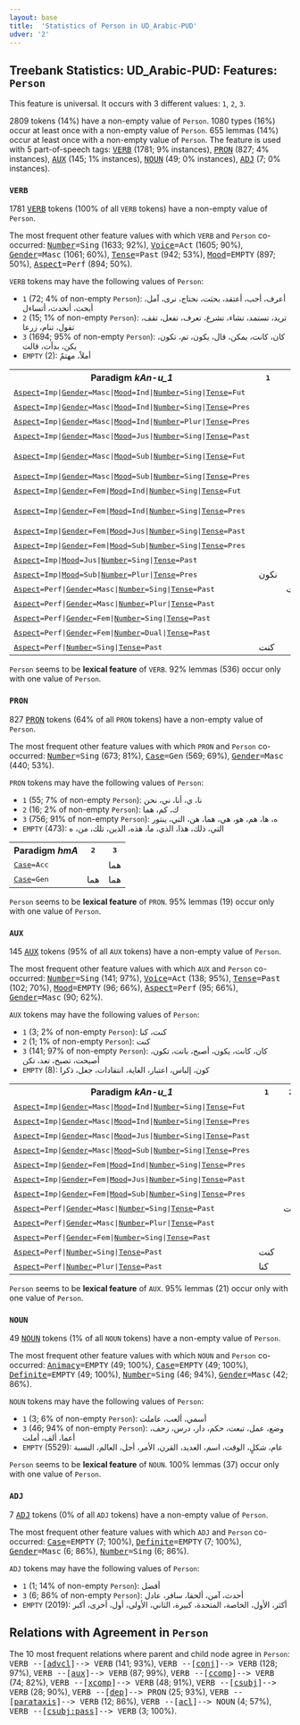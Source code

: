 ```yaml
---
layout: base
title:  'Statistics of Person in UD_Arabic-PUD'
udver: '2'
---
```


## Treebank Statistics: UD_Arabic-PUD: Features: `Person`

This feature is universal.
It occurs with 3 different values: `1`, `2`, `3`.

2809 tokens (14%) have a non-empty value of `Person`.
1080 types (16%) occur at least once with a non-empty value of `Person`.
655 lemmas (14%) occur at least once with a non-empty value of `Person`.
The feature is used with 5 part-of-speech tags: <tt><a href="ar_pud-pos-VERB.html">VERB</a></tt> (1781; 9% instances), <tt><a href="ar_pud-pos-PRON.html">PRON</a></tt> (827; 4% instances), <tt><a href="ar_pud-pos-AUX.html">AUX</a></tt> (145; 1% instances), <tt><a href="ar_pud-pos-NOUN.html">NOUN</a></tt> (49; 0% instances), <tt><a href="ar_pud-pos-ADJ.html">ADJ</a></tt> (7; 0% instances).

### `VERB`

1781 <tt><a href="ar_pud-pos-VERB.html">VERB</a></tt> tokens (100% of all `VERB` tokens) have a non-empty value of `Person`.

The most frequent other feature values with which `VERB` and `Person` co-occurred: <tt><a href="ar_pud-feat-Number.html">Number</a></tt><tt>=Sing</tt> (1633; 92%), <tt><a href="ar_pud-feat-Voice.html">Voice</a></tt><tt>=Act</tt> (1605; 90%), <tt><a href="ar_pud-feat-Gender.html">Gender</a></tt><tt>=Masc</tt> (1061; 60%), <tt><a href="ar_pud-feat-Tense.html">Tense</a></tt><tt>=Past</tt> (942; 53%), <tt><a href="ar_pud-feat-Mood.html">Mood</a></tt><tt>=EMPTY</tt> (897; 50%), <tt><a href="ar_pud-feat-Aspect.html">Aspect</a></tt><tt>=Perf</tt> (894; 50%).

`VERB` tokens may have the following values of `Person`:

* `1` (72; 4% of non-empty `Person`): أعرف، أحب، أعتقد، بحثت، نحتاج، نرى، آمل، أبحث، أتحدث، أتساءل
* `2` (15; 1% of non-empty `Person`): تريد، تستمد، تشاء، تشرع، تعرف، تفعل، تقف، تقول، تنام، زرعا
* `3` (1694; 95% of non-empty `Person`): كان، كانت، يمكن، قال، يكون، تم، تكون، يكن، بدأت، قالت
* `EMPTY` (2): أملاً، مهتمٌ

<table>
  <tr><th>Paradigm <i>kAn-u_1</i></th><th><tt>1</tt></th><th><tt>2</tt></th><th><tt>3</tt></th></tr>
  <tr><td><tt><tt><a href="ar_pud-feat-Aspect.html">Aspect</a></tt><tt>=Imp</tt>|<tt><a href="ar_pud-feat-Gender.html">Gender</a></tt><tt>=Masc</tt>|<tt><a href="ar_pud-feat-Mood.html">Mood</a></tt><tt>=Ind</tt>|<tt><a href="ar_pud-feat-Number.html">Number</a></tt><tt>=Sing</tt>|<tt><a href="ar_pud-feat-Tense.html">Tense</a></tt><tt>=Fut</tt></tt></td><td></td><td></td><td>يكون</td></tr>
  <tr><td><tt><tt><a href="ar_pud-feat-Aspect.html">Aspect</a></tt><tt>=Imp</tt>|<tt><a href="ar_pud-feat-Gender.html">Gender</a></tt><tt>=Masc</tt>|<tt><a href="ar_pud-feat-Mood.html">Mood</a></tt><tt>=Ind</tt>|<tt><a href="ar_pud-feat-Number.html">Number</a></tt><tt>=Sing</tt>|<tt><a href="ar_pud-feat-Tense.html">Tense</a></tt><tt>=Pres</tt></tt></td><td></td><td></td><td>يكون</td></tr>
  <tr><td><tt><tt><a href="ar_pud-feat-Aspect.html">Aspect</a></tt><tt>=Imp</tt>|<tt><a href="ar_pud-feat-Gender.html">Gender</a></tt><tt>=Masc</tt>|<tt><a href="ar_pud-feat-Mood.html">Mood</a></tt><tt>=Ind</tt>|<tt><a href="ar_pud-feat-Number.html">Number</a></tt><tt>=Plur</tt>|<tt><a href="ar_pud-feat-Tense.html">Tense</a></tt><tt>=Pres</tt></tt></td><td></td><td></td><td>يكونون</td></tr>
  <tr><td><tt><tt><a href="ar_pud-feat-Aspect.html">Aspect</a></tt><tt>=Imp</tt>|<tt><a href="ar_pud-feat-Gender.html">Gender</a></tt><tt>=Masc</tt>|<tt><a href="ar_pud-feat-Mood.html">Mood</a></tt><tt>=Jus</tt>|<tt><a href="ar_pud-feat-Number.html">Number</a></tt><tt>=Sing</tt>|<tt><a href="ar_pud-feat-Tense.html">Tense</a></tt><tt>=Past</tt></tt></td><td></td><td></td><td>يكن</td></tr>
  <tr><td><tt><tt><a href="ar_pud-feat-Aspect.html">Aspect</a></tt><tt>=Imp</tt>|<tt><a href="ar_pud-feat-Gender.html">Gender</a></tt><tt>=Masc</tt>|<tt><a href="ar_pud-feat-Mood.html">Mood</a></tt><tt>=Sub</tt>|<tt><a href="ar_pud-feat-Number.html">Number</a></tt><tt>=Sing</tt>|<tt><a href="ar_pud-feat-Tense.html">Tense</a></tt><tt>=Fut</tt></tt></td><td></td><td></td><td>يكون, تكون</td></tr>
  <tr><td><tt><tt><a href="ar_pud-feat-Aspect.html">Aspect</a></tt><tt>=Imp</tt>|<tt><a href="ar_pud-feat-Gender.html">Gender</a></tt><tt>=Masc</tt>|<tt><a href="ar_pud-feat-Mood.html">Mood</a></tt><tt>=Sub</tt>|<tt><a href="ar_pud-feat-Number.html">Number</a></tt><tt>=Sing</tt>|<tt><a href="ar_pud-feat-Tense.html">Tense</a></tt><tt>=Pres</tt></tt></td><td></td><td></td><td>يكون</td></tr>
  <tr><td><tt><tt><a href="ar_pud-feat-Aspect.html">Aspect</a></tt><tt>=Imp</tt>|<tt><a href="ar_pud-feat-Gender.html">Gender</a></tt><tt>=Fem</tt>|<tt><a href="ar_pud-feat-Mood.html">Mood</a></tt><tt>=Ind</tt>|<tt><a href="ar_pud-feat-Number.html">Number</a></tt><tt>=Sing</tt>|<tt><a href="ar_pud-feat-Tense.html">Tense</a></tt><tt>=Fut</tt></tt></td><td></td><td></td><td>تكون</td></tr>
  <tr><td><tt><tt><a href="ar_pud-feat-Aspect.html">Aspect</a></tt><tt>=Imp</tt>|<tt><a href="ar_pud-feat-Gender.html">Gender</a></tt><tt>=Fem</tt>|<tt><a href="ar_pud-feat-Mood.html">Mood</a></tt><tt>=Ind</tt>|<tt><a href="ar_pud-feat-Number.html">Number</a></tt><tt>=Sing</tt>|<tt><a href="ar_pud-feat-Tense.html">Tense</a></tt><tt>=Pres</tt></tt></td><td></td><td></td><td>تكون, تكن</td></tr>
  <tr><td><tt><tt><a href="ar_pud-feat-Aspect.html">Aspect</a></tt><tt>=Imp</tt>|<tt><a href="ar_pud-feat-Gender.html">Gender</a></tt><tt>=Fem</tt>|<tt><a href="ar_pud-feat-Mood.html">Mood</a></tt><tt>=Jus</tt>|<tt><a href="ar_pud-feat-Number.html">Number</a></tt><tt>=Sing</tt>|<tt><a href="ar_pud-feat-Tense.html">Tense</a></tt><tt>=Past</tt></tt></td><td></td><td></td><td>تكن</td></tr>
  <tr><td><tt><tt><a href="ar_pud-feat-Aspect.html">Aspect</a></tt><tt>=Imp</tt>|<tt><a href="ar_pud-feat-Gender.html">Gender</a></tt><tt>=Fem</tt>|<tt><a href="ar_pud-feat-Mood.html">Mood</a></tt><tt>=Sub</tt>|<tt><a href="ar_pud-feat-Number.html">Number</a></tt><tt>=Sing</tt>|<tt><a href="ar_pud-feat-Tense.html">Tense</a></tt><tt>=Pres</tt></tt></td><td></td><td></td><td>تكون</td></tr>
  <tr><td><tt><tt><a href="ar_pud-feat-Aspect.html">Aspect</a></tt><tt>=Imp</tt>|<tt><a href="ar_pud-feat-Mood.html">Mood</a></tt><tt>=Jus</tt>|<tt><a href="ar_pud-feat-Number.html">Number</a></tt><tt>=Sing</tt>|<tt><a href="ar_pud-feat-Tense.html">Tense</a></tt><tt>=Past</tt></tt></td><td></td><td></td><td>أكن</td></tr>
  <tr><td><tt><tt><a href="ar_pud-feat-Aspect.html">Aspect</a></tt><tt>=Imp</tt>|<tt><a href="ar_pud-feat-Mood.html">Mood</a></tt><tt>=Sub</tt>|<tt><a href="ar_pud-feat-Number.html">Number</a></tt><tt>=Plur</tt>|<tt><a href="ar_pud-feat-Tense.html">Tense</a></tt><tt>=Pres</tt></tt></td><td>نكون</td><td></td><td></td></tr>
  <tr><td><tt><tt><a href="ar_pud-feat-Aspect.html">Aspect</a></tt><tt>=Perf</tt>|<tt><a href="ar_pud-feat-Gender.html">Gender</a></tt><tt>=Masc</tt>|<tt><a href="ar_pud-feat-Number.html">Number</a></tt><tt>=Sing</tt>|<tt><a href="ar_pud-feat-Tense.html">Tense</a></tt><tt>=Past</tt></tt></td><td></td><td>كنت</td><td>كان</td></tr>
  <tr><td><tt><tt><a href="ar_pud-feat-Aspect.html">Aspect</a></tt><tt>=Perf</tt>|<tt><a href="ar_pud-feat-Gender.html">Gender</a></tt><tt>=Masc</tt>|<tt><a href="ar_pud-feat-Number.html">Number</a></tt><tt>=Plur</tt>|<tt><a href="ar_pud-feat-Tense.html">Tense</a></tt><tt>=Past</tt></tt></td><td></td><td></td><td>كانوا</td></tr>
  <tr><td><tt><tt><a href="ar_pud-feat-Aspect.html">Aspect</a></tt><tt>=Perf</tt>|<tt><a href="ar_pud-feat-Gender.html">Gender</a></tt><tt>=Fem</tt>|<tt><a href="ar_pud-feat-Number.html">Number</a></tt><tt>=Sing</tt>|<tt><a href="ar_pud-feat-Tense.html">Tense</a></tt><tt>=Past</tt></tt></td><td></td><td></td><td>كانت</td></tr>
  <tr><td><tt><tt><a href="ar_pud-feat-Aspect.html">Aspect</a></tt><tt>=Perf</tt>|<tt><a href="ar_pud-feat-Gender.html">Gender</a></tt><tt>=Fem</tt>|<tt><a href="ar_pud-feat-Number.html">Number</a></tt><tt>=Dual</tt>|<tt><a href="ar_pud-feat-Tense.html">Tense</a></tt><tt>=Past</tt></tt></td><td></td><td></td><td>كانتا</td></tr>
  <tr><td><tt><tt><a href="ar_pud-feat-Aspect.html">Aspect</a></tt><tt>=Perf</tt>|<tt><a href="ar_pud-feat-Number.html">Number</a></tt><tt>=Sing</tt>|<tt><a href="ar_pud-feat-Tense.html">Tense</a></tt><tt>=Past</tt></tt></td><td>كنت</td><td></td><td></td></tr>
</table>

`Person` seems to be **lexical feature** of `VERB`. 92% lemmas (536) occur only with one value of `Person`.

### `PRON`

827 <tt><a href="ar_pud-pos-PRON.html">PRON</a></tt> tokens (64% of all `PRON` tokens) have a non-empty value of `Person`.

The most frequent other feature values with which `PRON` and `Person` co-occurred: <tt><a href="ar_pud-feat-Number.html">Number</a></tt><tt>=Sing</tt> (673; 81%), <tt><a href="ar_pud-feat-Case.html">Case</a></tt><tt>=Gen</tt> (569; 69%), <tt><a href="ar_pud-feat-Gender.html">Gender</a></tt><tt>=Masc</tt> (440; 53%).

`PRON` tokens may have the following values of `Person`:

* `1` (55; 7% of non-empty `Person`): نا، ي، أنا، ني، نحن
* `2` (16; 2% of non-empty `Person`): ك، كم، هما
* `3` (756; 91% of non-empty `Person`): ه، ها، هم، هو، هي، هما، هن، التي، ينتور
* `EMPTY` (473): التي، ذلك، هذا، الذي، ما، هذه، الذين، تلك، من، ه

<table>
  <tr><th>Paradigm <i>hmA</i></th><th><tt>2</tt></th><th><tt>3</tt></th></tr>
  <tr><td><tt><tt><a href="ar_pud-feat-Case.html">Case</a></tt><tt>=Acc</tt></tt></td><td></td><td>هما</td></tr>
  <tr><td><tt><tt><a href="ar_pud-feat-Case.html">Case</a></tt><tt>=Gen</tt></tt></td><td>هما</td><td>هما</td></tr>
</table>

`Person` seems to be **lexical feature** of `PRON`. 95% lemmas (19) occur only with one value of `Person`.

### `AUX`

145 <tt><a href="ar_pud-pos-AUX.html">AUX</a></tt> tokens (95% of all `AUX` tokens) have a non-empty value of `Person`.

The most frequent other feature values with which `AUX` and `Person` co-occurred: <tt><a href="ar_pud-feat-Number.html">Number</a></tt><tt>=Sing</tt> (141; 97%), <tt><a href="ar_pud-feat-Voice.html">Voice</a></tt><tt>=Act</tt> (138; 95%), <tt><a href="ar_pud-feat-Tense.html">Tense</a></tt><tt>=Past</tt> (102; 70%), <tt><a href="ar_pud-feat-Mood.html">Mood</a></tt><tt>=EMPTY</tt> (96; 66%), <tt><a href="ar_pud-feat-Aspect.html">Aspect</a></tt><tt>=Perf</tt> (95; 66%), <tt><a href="ar_pud-feat-Gender.html">Gender</a></tt><tt>=Masc</tt> (90; 62%).

`AUX` tokens may have the following values of `Person`:

* `1` (3; 2% of non-empty `Person`): كنت، كنا
* `2` (1; 1% of non-empty `Person`): كنت
* `3` (141; 97% of non-empty `Person`): كان، كانت، يكون، أصبح، باتت، تكون، أصبحت، تصبح، تعد، تكن
* `EMPTY` (8): كون، إلباس، اعتبار، الغاية، انتقادات، جعل، ذكرا

<table>
  <tr><th>Paradigm <i>kAn-u_1</i></th><th><tt>1</tt></th><th><tt>2</tt></th><th><tt>3</tt></th></tr>
  <tr><td><tt><tt><a href="ar_pud-feat-Aspect.html">Aspect</a></tt><tt>=Imp</tt>|<tt><a href="ar_pud-feat-Gender.html">Gender</a></tt><tt>=Masc</tt>|<tt><a href="ar_pud-feat-Mood.html">Mood</a></tt><tt>=Ind</tt>|<tt><a href="ar_pud-feat-Number.html">Number</a></tt><tt>=Sing</tt>|<tt><a href="ar_pud-feat-Tense.html">Tense</a></tt><tt>=Fut</tt></tt></td><td></td><td></td><td>يكون</td></tr>
  <tr><td><tt><tt><a href="ar_pud-feat-Aspect.html">Aspect</a></tt><tt>=Imp</tt>|<tt><a href="ar_pud-feat-Gender.html">Gender</a></tt><tt>=Masc</tt>|<tt><a href="ar_pud-feat-Mood.html">Mood</a></tt><tt>=Ind</tt>|<tt><a href="ar_pud-feat-Number.html">Number</a></tt><tt>=Sing</tt>|<tt><a href="ar_pud-feat-Tense.html">Tense</a></tt><tt>=Pres</tt></tt></td><td></td><td></td><td>يكون</td></tr>
  <tr><td><tt><tt><a href="ar_pud-feat-Aspect.html">Aspect</a></tt><tt>=Imp</tt>|<tt><a href="ar_pud-feat-Gender.html">Gender</a></tt><tt>=Masc</tt>|<tt><a href="ar_pud-feat-Mood.html">Mood</a></tt><tt>=Jus</tt>|<tt><a href="ar_pud-feat-Number.html">Number</a></tt><tt>=Sing</tt>|<tt><a href="ar_pud-feat-Tense.html">Tense</a></tt><tt>=Past</tt></tt></td><td></td><td></td><td>يكن</td></tr>
  <tr><td><tt><tt><a href="ar_pud-feat-Aspect.html">Aspect</a></tt><tt>=Imp</tt>|<tt><a href="ar_pud-feat-Gender.html">Gender</a></tt><tt>=Masc</tt>|<tt><a href="ar_pud-feat-Mood.html">Mood</a></tt><tt>=Sub</tt>|<tt><a href="ar_pud-feat-Number.html">Number</a></tt><tt>=Sing</tt>|<tt><a href="ar_pud-feat-Tense.html">Tense</a></tt><tt>=Pres</tt></tt></td><td></td><td></td><td>يكون</td></tr>
  <tr><td><tt><tt><a href="ar_pud-feat-Aspect.html">Aspect</a></tt><tt>=Imp</tt>|<tt><a href="ar_pud-feat-Gender.html">Gender</a></tt><tt>=Fem</tt>|<tt><a href="ar_pud-feat-Mood.html">Mood</a></tt><tt>=Ind</tt>|<tt><a href="ar_pud-feat-Number.html">Number</a></tt><tt>=Sing</tt>|<tt><a href="ar_pud-feat-Tense.html">Tense</a></tt><tt>=Pres</tt></tt></td><td></td><td></td><td>تكون</td></tr>
  <tr><td><tt><tt><a href="ar_pud-feat-Aspect.html">Aspect</a></tt><tt>=Imp</tt>|<tt><a href="ar_pud-feat-Gender.html">Gender</a></tt><tt>=Fem</tt>|<tt><a href="ar_pud-feat-Mood.html">Mood</a></tt><tt>=Jus</tt>|<tt><a href="ar_pud-feat-Number.html">Number</a></tt><tt>=Sing</tt>|<tt><a href="ar_pud-feat-Tense.html">Tense</a></tt><tt>=Past</tt></tt></td><td></td><td></td><td>تكن</td></tr>
  <tr><td><tt><tt><a href="ar_pud-feat-Aspect.html">Aspect</a></tt><tt>=Imp</tt>|<tt><a href="ar_pud-feat-Gender.html">Gender</a></tt><tt>=Fem</tt>|<tt><a href="ar_pud-feat-Mood.html">Mood</a></tt><tt>=Sub</tt>|<tt><a href="ar_pud-feat-Number.html">Number</a></tt><tt>=Sing</tt>|<tt><a href="ar_pud-feat-Tense.html">Tense</a></tt><tt>=Pres</tt></tt></td><td></td><td></td><td>تكون</td></tr>
  <tr><td><tt><tt><a href="ar_pud-feat-Aspect.html">Aspect</a></tt><tt>=Perf</tt>|<tt><a href="ar_pud-feat-Gender.html">Gender</a></tt><tt>=Masc</tt>|<tt><a href="ar_pud-feat-Number.html">Number</a></tt><tt>=Sing</tt>|<tt><a href="ar_pud-feat-Tense.html">Tense</a></tt><tt>=Past</tt></tt></td><td></td><td>كنت</td><td>كان</td></tr>
  <tr><td><tt><tt><a href="ar_pud-feat-Aspect.html">Aspect</a></tt><tt>=Perf</tt>|<tt><a href="ar_pud-feat-Gender.html">Gender</a></tt><tt>=Masc</tt>|<tt><a href="ar_pud-feat-Number.html">Number</a></tt><tt>=Plur</tt>|<tt><a href="ar_pud-feat-Tense.html">Tense</a></tt><tt>=Past</tt></tt></td><td></td><td></td><td>كانوا</td></tr>
  <tr><td><tt><tt><a href="ar_pud-feat-Aspect.html">Aspect</a></tt><tt>=Perf</tt>|<tt><a href="ar_pud-feat-Gender.html">Gender</a></tt><tt>=Fem</tt>|<tt><a href="ar_pud-feat-Number.html">Number</a></tt><tt>=Sing</tt>|<tt><a href="ar_pud-feat-Tense.html">Tense</a></tt><tt>=Past</tt></tt></td><td></td><td></td><td>كانت</td></tr>
  <tr><td><tt><tt><a href="ar_pud-feat-Aspect.html">Aspect</a></tt><tt>=Perf</tt>|<tt><a href="ar_pud-feat-Number.html">Number</a></tt><tt>=Sing</tt>|<tt><a href="ar_pud-feat-Tense.html">Tense</a></tt><tt>=Past</tt></tt></td><td>كنت</td><td></td><td></td></tr>
  <tr><td><tt><tt><a href="ar_pud-feat-Aspect.html">Aspect</a></tt><tt>=Perf</tt>|<tt><a href="ar_pud-feat-Number.html">Number</a></tt><tt>=Plur</tt>|<tt><a href="ar_pud-feat-Tense.html">Tense</a></tt><tt>=Past</tt></tt></td><td>كنا</td><td></td><td></td></tr>
</table>

`Person` seems to be **lexical feature** of `AUX`. 95% lemmas (21) occur only with one value of `Person`.

### `NOUN`

49 <tt><a href="ar_pud-pos-NOUN.html">NOUN</a></tt> tokens (1% of all `NOUN` tokens) have a non-empty value of `Person`.

The most frequent other feature values with which `NOUN` and `Person` co-occurred: <tt><a href="ar_pud-feat-Animacy.html">Animacy</a></tt><tt>=EMPTY</tt> (49; 100%), <tt><a href="ar_pud-feat-Case.html">Case</a></tt><tt>=EMPTY</tt> (49; 100%), <tt><a href="ar_pud-feat-Definite.html">Definite</a></tt><tt>=EMPTY</tt> (49; 100%), <tt><a href="ar_pud-feat-Number.html">Number</a></tt><tt>=Sing</tt> (46; 94%), <tt><a href="ar_pud-feat-Gender.html">Gender</a></tt><tt>=Masc</tt> (42; 86%).

`NOUN` tokens may have the following values of `Person`:

* `1` (3; 6% of non-empty `Person`): أسمي، ألعب، عاملت
* `3` (46; 94% of non-empty `Person`): وضع، عمل، تبعت، حكم، دار، درس، زحف، أعما، ألف، أملت
* `EMPTY` (5529): عام، شكلٍ، الوقت، اسم، العديد، القرن، الأمر، أجل، العالم، النسبة

`Person` seems to be **lexical feature** of `NOUN`. 100% lemmas (37) occur only with one value of `Person`.

### `ADJ`

7 <tt><a href="ar_pud-pos-ADJ.html">ADJ</a></tt> tokens (0% of all `ADJ` tokens) have a non-empty value of `Person`.

The most frequent other feature values with which `ADJ` and `Person` co-occurred: <tt><a href="ar_pud-feat-Case.html">Case</a></tt><tt>=EMPTY</tt> (7; 100%), <tt><a href="ar_pud-feat-Definite.html">Definite</a></tt><tt>=EMPTY</tt> (7; 100%), <tt><a href="ar_pud-feat-Gender.html">Gender</a></tt><tt>=Masc</tt> (6; 86%), <tt><a href="ar_pud-feat-Number.html">Number</a></tt><tt>=Sing</tt> (6; 86%).

`ADJ` tokens may have the following values of `Person`:

* `1` (1; 14% of non-empty `Person`): أفضل
* `3` (6; 86% of non-empty `Person`): أحدث، آمن، ألحقا، سافر، عادل
* `EMPTY` (2019): أكثر، الأول، الخاصة، المتحدة، كبيرة، الثاني، الأولى، أول، أخرى، أكبر

## Relations with Agreement in `Person`

The 10 most frequent relations where parent and child node agree in `Person`:
<tt>VERB --[<tt><a href="ar_pud-dep-advcl.html">advcl</a></tt>]--> VERB</tt> (141; 93%),
<tt>VERB --[<tt><a href="ar_pud-dep-conj.html">conj</a></tt>]--> VERB</tt> (128; 97%),
<tt>VERB --[<tt><a href="ar_pud-dep-aux.html">aux</a></tt>]--> VERB</tt> (87; 99%),
<tt>VERB --[<tt><a href="ar_pud-dep-ccomp.html">ccomp</a></tt>]--> VERB</tt> (74; 82%),
<tt>VERB --[<tt><a href="ar_pud-dep-xcomp.html">xcomp</a></tt>]--> VERB</tt> (48; 91%),
<tt>VERB --[<tt><a href="ar_pud-dep-csubj.html">csubj</a></tt>]--> VERB</tt> (28; 90%),
<tt>VERB --[<tt><a href="ar_pud-dep-dep.html">dep</a></tt>]--> PRON</tt> (25; 93%),
<tt>VERB --[<tt><a href="ar_pud-dep-parataxis.html">parataxis</a></tt>]--> VERB</tt> (12; 86%),
<tt>VERB --[<tt><a href="ar_pud-dep-acl.html">acl</a></tt>]--> NOUN</tt> (4; 57%),
<tt>VERB --[<tt><a href="ar_pud-dep-csubj-pass.html">csubj:pass</a></tt>]--> VERB</tt> (3; 100%).

